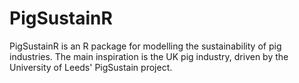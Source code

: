 # PigSustainR

PigSustainR is an R package for modelling the sustainability of pig industries.
The main inspiration is the UK pig industry, driven by the University of Leeds'
PigSustain project. 
